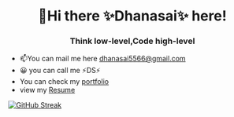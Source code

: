 <h1 align="center" background-color="white">👋Hi there ✨Dhanasai✨ here!</h1>

<h3 align="center">Think low-level,Code high-level</h3>

- 📫You can mail me here dhanasai5566@gmail.com
- 😀 you can call me ⚡DS⚡
- You can check my [portfolio](https://dhansai-portfolio.netlify.app/)
- view my [Resume](https://github.com/Dhanasaitholeti/dhanasaitholeti/files/11359284/DhanasaiResume.2023.pdf)

[![GitHub Streak](https://streak-stats.demolab.com/?user=dhanasaitholeti)](https://git.io/streak-stats)

<!-- [![Top Langs](https://github-readme-stats.vercel.app/api/top-langs/?username=dhanasaitholeti&layout)](https://github.com/dhanasaitholeti/github-readme-stats) -->
<!-- <p>Technologies:</p>
<p></p>
 -->
